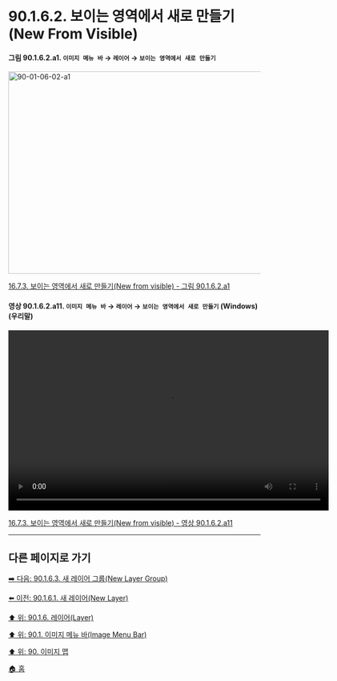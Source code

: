 # 90.1.6.2. 보이는 영역에서 새로 만들기(New From Visible)

<a id="90-01-06-02-a1"></a>

#### 그림 90.1.6.2.a1. `이미지 메뉴 바` → `레이어` → `보이는 영역에서 새로 만들기`
<img width="849" height="404" alt="90-01-06-02-a1" src="https://github.com/user-attachments/assets/5a5cbdbe-28a4-4338-bdd0-7a39d293ec65" />

[16.7.3. 보이는 영역에서 새로 만들기(New from visible) - 그림 90.1.6.2.a1](./16-07-03-new_from_visible.md#90-01-06-02-a1)

<a id="90-01-06-02-a11"></a>

#### 영상 90.1.6.2.a11. `이미지 메뉴 바` → `레이어` → `보이는 영역에서 새로 만들기` (Windows) (우리말)
<video controls="controls" width="640" height="360" src="https://github.com/user-attachments/assets/a3f7f304-f46a-42ff-9fe9-b115c21a9b60"></video>

[16.7.3. 보이는 영역에서 새로 만들기(New from visible) - 영상 90.1.6.2.a11](./16-07-03-new_from_visible.md#90-01-06-02-a11)

***

## 다른 페이지로 가기

[➡️ 다음: 90.1.6.3. 새 레이어 그룹(New Layer Group)](./90-01-06-03-new_layer_group.md)

[⬅️ 이전: 90.1.6.1. 새 레이어(New Layer)](./90-01-06-01-new_layer.md)

[⬆️ 위: 90.1.6. 레이어(Layer)](./90-01-06-00-layer.md)

[⬆️ 위: 90.1. 이미지 메뉴 바(Image Menu Bar)](./90-01-00-image-menu-bar.md)

[⬆️ 위: 90. 이미지 맵](./90-00-image-map.md)

[🏠 홈](./00-home.md)
